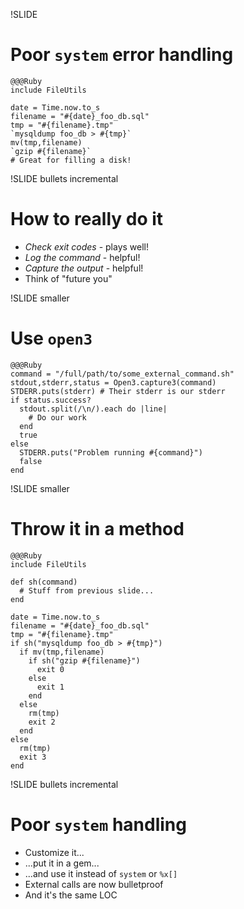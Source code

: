 !SLIDE
# Poor `system` error handling

    @@@Ruby
    include FileUtils

    date = Time.now.to_s
    filename = "#{date}_foo_db.sql"
    tmp = "#{filename}.tmp"
    `mysqldump foo_db > #{tmp}`
    mv(tmp,filename)
    `gzip #{filename}`
    # Great for filling a disk!

!SLIDE bullets incremental
# How to really do it
* *Check exit codes* - plays well!
* *Log the command* - helpful!
* *Capture the output* - helpful!
* Think of "future you"

!SLIDE smaller 
# Use `open3`

    @@@Ruby
    command = "/full/path/to/some_external_command.sh"
    stdout,stderr,status = Open3.capture3(command)
    STDERR.puts(stderr) # Their stderr is our stderr
    if status.success?
      stdout.split(/\n/).each do |line|
        # Do our work
      end
      true
    else
      STDERR.puts("Problem running #{command}")
      false
    end

!SLIDE smaller
# Throw it in a method

    @@@Ruby
    include FileUtils

    def sh(command)
      # Stuff from previous slide...
    end

    date = Time.now.to_s
    filename = "#{date}_foo_db.sql"
    tmp = "#{filename}.tmp"
    if sh("mysqldump foo_db > #{tmp}")
      if mv(tmp,filename)
        if sh("gzip #{filename}")
          exit 0
        else
          exit 1
        end
      else
        rm(tmp)
        exit 2
      end
    else
      rm(tmp)
      exit 3
    end

!SLIDE bullets incremental
# Poor `system` handling
* Customize it...
* ...put it in a gem...
* ...and use it instead of `system` or `%x[]`
* External calls are now bulletproof
* And it's the same LOC


